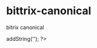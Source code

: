# bittrix-canonical
bitrix canonical
<?

$protocol = (CMain::IsHTTPS()) ? "https://" : "http://";
if (isset($_REQUEST['PAGEN_1']) || isset($_REQUEST['set_filter']) )
	\Bitrix\Main\Page\Asset::getInstance()->addString('<link rel="canonical" href="' . $protocol . $_SERVER['HTTP_HOST'] . $APPLICATION->GetCurPage(false) . '" />');

?>

